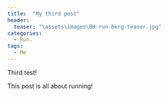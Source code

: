 ```yaml
---
title:  "My third post"
header:
  teaser: "\assets\images\BH-run-berg-teaser.jpg"
categories: 
  - Run.
tags:
  - Me
---
```


Third test!

This post is all about running!
